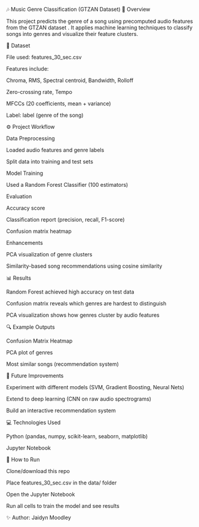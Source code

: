 🎶 Music Genre Classification (GTZAN Dataset)
📌 Overview

This project predicts the genre of a song using precomputed audio features from the GTZAN dataset
.
It applies machine learning techniques to classify songs into genres and visualize their feature clusters.

📂 Dataset

File used: features_30_sec.csv

Features include:

Chroma, RMS, Spectral centroid, Bandwidth, Rolloff

Zero-crossing rate, Tempo

MFCCs (20 coefficients, mean + variance)

Label: label (genre of the song)

⚙️ Project Workflow

Data Preprocessing

Loaded audio features and genre labels

Split data into training and test sets

Model Training

Used a Random Forest Classifier (100 estimators)

Evaluation

Accuracy score

Classification report (precision, recall, F1-score)

Confusion matrix heatmap

Enhancements

PCA visualization of genre clusters

Similarity-based song recommendations using cosine similarity

📊 Results

Random Forest achieved high accuracy on test data

Confusion matrix reveals which genres are hardest to distinguish

PCA visualization shows how genres cluster by audio features

🔍 Example Outputs

Confusion Matrix Heatmap

PCA plot of genres

Most similar songs (recommendation system)

🚀 Future Improvements

Experiment with different models (SVM, Gradient Boosting, Neural Nets)

Extend to deep learning (CNN on raw audio spectrograms)

Build an interactive recommendation system

💻 Technologies Used

Python (pandas, numpy, scikit-learn, seaborn, matplotlib)

Jupyter Notebook

📁 How to Run

Clone/download this repo

Place features_30_sec.csv in the data/ folder

Open the Jupyter Notebook

Run all cells to train the model and see results

✨ Author: Jaidyn Moodley
